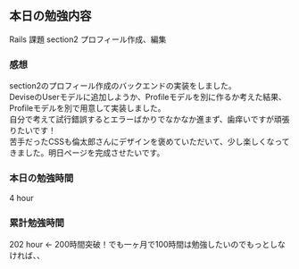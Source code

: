 ## 本日の勉強内容

Rails 課題
section2 プロフィール作成、編集

### 感想

section2のプロフィール作成のバックエンドの実装をしました。  
DeviseのUserモデルに追加しようか、Profileモデルを別に作るか考えた結果、  
Profileモデルを別で用意して実装しました。  
自分で考えて試行錯誤するとエラーばかりでなかなか進まず、歯痒いですが頑張りたいです！  
苦手だったCSSも倫太郎さんにデザインを褒めていただいて、少し楽しくなってきました。明日ページを完成させたいです。  

### 本日の勉強時間

4 hour

### 累計勉強時間

202 hour ← 200時間突破！でも一ヶ月で100時間は勉強したいのでもっとしなければ、、
